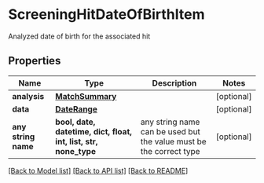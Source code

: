 # ScreeningHitDateOfBirthItem

Analyzed date of birth for the associated hit

## Properties
Name | Type | Description | Notes
------------ | ------------- | ------------- | -------------
**analysis** | [**MatchSummary**](MatchSummary.md) |  | [optional] 
**data** | [**DateRange**](DateRange.md) |  | [optional] 
**any string name** | **bool, date, datetime, dict, float, int, list, str, none_type** | any string name can be used but the value must be the correct type | [optional]

[[Back to Model list]](../README.md#documentation-for-models) [[Back to API list]](../README.md#documentation-for-api-endpoints) [[Back to README]](../README.md)



